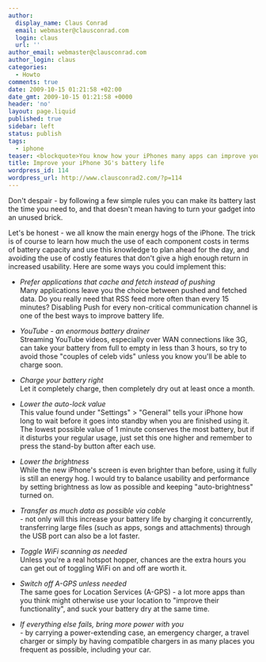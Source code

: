 ```yaml
---
author:
  display_name: Claus Conrad
  email: webmaster@clausconrad.com
  login: claus
  url: ''
author_email: webmaster@clausconrad.com
author_login: claus
categories:
  - Howto
comments: true
date: 2009-10-15 01:21:58 +02:00
date_gmt: 2009-10-15 01:21:58 +0000
header: 'no'
layout: page.liquid
published: true
sidebar: left
status: publish
tags:
  - iphone
teaser: <blockquote>You know how your iPhones many apps can improve your productivity tremendously, but have also learned that its not-so-fantastic battery life increases your stress level at the same time?</blockquote>
title: Improve your iPhone 3G's battery life
wordpress_id: 114
wordpress_url: http://www.clausconrad2.com/?p=114
---
```

Don't despair - by following a few simple rules you can make its battery last the time you need to, and that doesn't mean having to turn your gadget into an unused brick.

Let's be honest - we all know the main energy hogs of the iPhone. The trick is of course to learn how much the use of each component costs in terms of battery capacity and use this knowledge to plan ahead for the day, and avoiding the use of costly features that don't give a high enough return in increased usability. Here are some ways you could implement this:

*   _Prefer applications that cache and fetch instead of pushing_  
    Many applications leave you the choice between pushed and fetched data. Do you really need that RSS feed more often than every 15 minutes? Disabling Push for every non-critical communication channel is one of the best ways to improve battery life.  

*   _YouTube - an enormous battery drainer_  
    Streaming YouTube videos, especially over WAN connections like 3G, can take your battery from full to empty in less than 3 hours, so try to avoid those "couples of celeb vids" unless you know you'll be able to charge soon.  

*   _Charge your battery right_  
    Let it completely charge, then completely dry out at least once a month.  

*   _Lower the auto-lock value_  
    This value found under "Settings" > "General" tells your iPhone how long to wait before it goes into standby when you are finished using it. The lowest possible value of 1 minute conserves the most battery, but if it disturbs your regular usage, just set this one higher and remember to press the stand-by button after each use.  

*   _Lower the brightness_  
    While the new iPhone's screen is even brighter than before, using it fully is still an energy hog. I would try to balance usability and performance by setting brightness as low as possible and keeping "auto-brightness" turned on.  

*   _Transfer as much data as possible via cable_  
    \- not only will this increase your battery life by charging it concurrently, transferring large files (such as apps, songs and attachments) through the USB port can also be a lot faster.

*   _Toggle WiFi scanning as needed_  
    Unless you're a real hotspot hopper, chances are the extra hours you can get out of toggling WiFi on and off are worth it.  

*   _Switch off A-GPS unless needed_  
    The same goes for Location Services (A-GPS) - a lot more apps than you think might otherwise use your location to "improve their functionality", and suck your battery dry at the same time.  

*   _If everything else fails, bring more power with you_  
    \- by carrying a power-extending case, an emergency charger, a travel charger or simply by having compatible chargers in as many places you frequent as possible, including your car.
